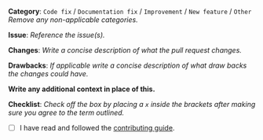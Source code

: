 **Category**: `Code fix` / `Documentation fix` / `Improvement` / `New feature` / `Other` *Remove any non-applicable categories.*

**Issue**: *Reference the issue(s).*

**Changes**: *Write a concise description of what the pull request changes.*



**Drawbacks**: *If applicable write a concise description of what draw backs the changes could have.*



**Write any additional context in place of this.**

**Checklist**: *Check off the box by placing a `x` inside the brackets after making sure you agree to the term outlined.*
* [ ] I have read and followed the [contributing guide](https://github.com/hoast/hoast/blob/main/CONTRIBUTING.md).
